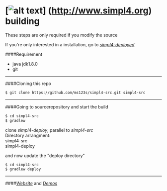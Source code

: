 

[![alt text](https://raw.githubusercontent.com/ms123s/simpl4-deployed/master/etc/images/simpl4_logo.png  "simpl4 logo")] (http://www.simpl4.org) building
=================

These steps are only required if you modify the source

If you're only interested in a installation, go to [*simpl4-deployed*](https://github.com/ms123s/simpl4-deployed)


####Requirement
* java jdk1.8.0  
* git

----

####Cloning this repo
```bash
$ git clone https://github.com/ms123s/simpl4-src.git simpl4-src
```
----

####Going to sourcerepository and start the build
```bash
$ cd simpl4-src
$ gradlew
```
clone *simpl4-deploy*, parallel to *simpl4-src*   
Directory arrangment:  
simpl4-src  
simpl4-deploy

and now update the "deploy directory"
```bash
$ cd simpl4-src
$ gradlew deploy 
```
----

####[*Website*](http://www.simpl4.org/de) and [*Demos*](http://web.simpl4.org?lang=de)

